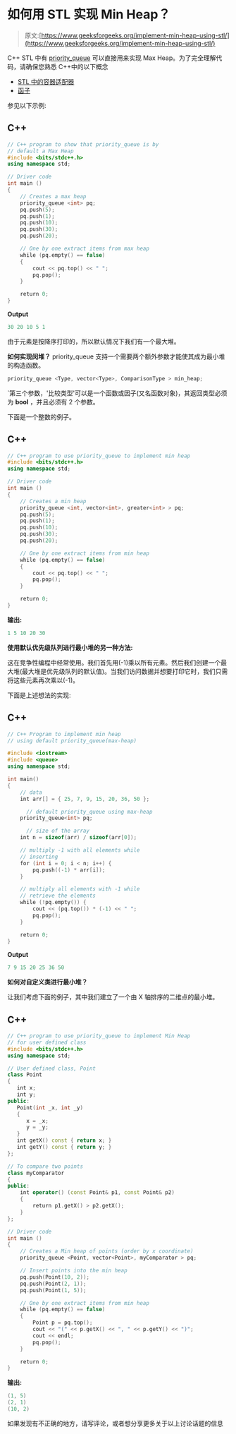 # 如何用 STL 实现 Min Heap？

> 原文:[https://www.geeksforgeeks.org/implement-min-heap-using-stl/](https://www.geeksforgeeks.org/implement-min-heap-using-stl/)

C++ STL 中有 [priority_queue](https://www.geeksforgeeks.org/priority-queue-container-adaptors-the-c-standard-template-library-stl/) 可以直接用来实现 Max Heap。为了完全理解代码，请确保您熟悉 C++中的以下概念

*   [STL 中的容器适配器](http://cs.stmarys.ca/~porter/csc/ref/stl/containers_summary.html)
*   [函子](https://www.geeksforgeeks.org/functors-in-cpp/)

参见以下示例:

## C++

```cpp
// C++ program to show that priority_queue is by
// default a Max Heap
#include <bits/stdc++.h>
using namespace std;

// Driver code
int main ()
{
    // Creates a max heap
    priority_queue <int> pq;
    pq.push(5);
    pq.push(1);
    pq.push(10);
    pq.push(30);
    pq.push(20);

    // One by one extract items from max heap
    while (pq.empty() == false)
    {
        cout << pq.top() << " ";
        pq.pop();
    }

    return 0;
}
```

**Output**

```cpp
30 20 10 5 1 
```

由于元素是按降序打印的，所以默认情况下我们有一个最大堆。

**如何实现闵堆？**
priority_queue 支持一个需要两个额外参数才能使其成为最小堆的构造函数。

```cpp
priority_queue <Type, vector<Type>, ComparisonType > min_heap;
```

`第三个参数，'比较类型'可以是一个函数或因子(又名函数对象)，其返回类型必须为 **bool** ，并且必须有 2 个参数。

下面是一个整数的例子。

## C++

```cpp
// C++ program to use priority_queue to implement min heap
#include <bits/stdc++.h>
using namespace std;

// Driver code
int main ()
{
    // Creates a min heap
    priority_queue <int, vector<int>, greater<int> > pq;
    pq.push(5);
    pq.push(1);
    pq.push(10);
    pq.push(30);
    pq.push(20);

    // One by one extract items from min heap
    while (pq.empty() == false)
    {
        cout << pq.top() << " ";
        pq.pop();
    }

    return 0;
}
```

**输出:**

```cpp
1 5 10 20 30 
```

**使用默认优先级队列进行最小堆的另一种方法:**

这在竞争性编程中经常使用。我们首先用(-1)乘以所有元素。然后我们创建一个最大堆(最大堆是优先级队列的默认值)。当我们访问数据并想要打印它时，我们只需将这些元素再次乘以(-1)。

下面是上述想法的实现:

## C++

```cpp
// C++ Program to implement min heap
// using default priority_queue(max-heap)

#include <iostream>
#include <queue>
using namespace std;

int main()
{
    // data
    int arr[] = { 25, 7, 9, 15, 20, 36, 50 };

      // default priority_queue using max-heap
    priority_queue<int> pq;

      // size of the array
    int n = sizeof(arr) / sizeof(arr[0]);

    // multiply -1 with all elements while
    // inserting
    for (int i = 0; i < n; i++) {
        pq.push((-1) * arr[i]);
    }

    // multiply all elements with -1 while
    // retrieve the elements
    while (!pq.empty()) {
        cout << (pq.top()) * (-1) << " ";
        pq.pop();
    }

    return 0;
}
```

**Output**

```cpp
7 9 15 20 25 36 50 
```

**如何对自定义类进行最小堆？**

让我们考虑下面的例子，其中我们建立了一个由 X 轴排序的二维点的最小堆。

## C++

```cpp
// C++ program to use priority_queue to implement Min Heap
// for user defined class
#include <bits/stdc++.h>
using namespace std;

// User defined class, Point
class Point
{
   int x;
   int y;
public:
   Point(int _x, int _y)
   {
      x = _x;
      y = _y;
   }
   int getX() const { return x; }
   int getY() const { return y; }
};

// To compare two points
class myComparator
{
public:
    int operator() (const Point& p1, const Point& p2)
    {
        return p1.getX() > p2.getX();
    }
};

// Driver code
int main ()
{
    // Creates a Min heap of points (order by x coordinate)
    priority_queue <Point, vector<Point>, myComparator > pq;

    // Insert points into the min heap
    pq.push(Point(10, 2));
    pq.push(Point(2, 1));
    pq.push(Point(1, 5));

    // One by one extract items from min heap
    while (pq.empty() == false)
    {
        Point p = pq.top();
        cout << "(" << p.getX() << ", " << p.getY() << ")";
        cout << endl;
        pq.pop();
    }

    return 0;
}
```

**输出:**

```cpp
(1, 5)
(2, 1)
(10, 2)
```

如果发现有不正确的地方，请写评论，或者想分享更多关于以上讨论话题的信息